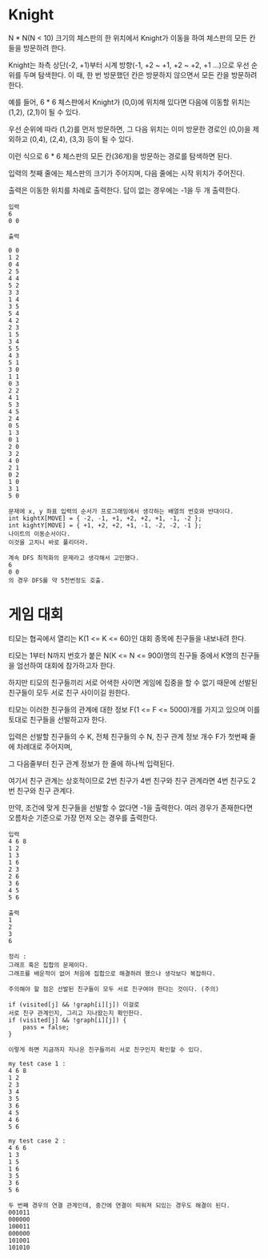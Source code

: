 # Knight

N * N(N < 10) 크기의 체스판의 한 위치에서 Knight가 이동을 하여 체스판의 모든 칸들을 방문하려 한다.

Knight는 좌측 상단(-2, +1)부터 시계 방향(-1, +2 ~ +1, +2 ~ +2, +1 ...)으로 우선 순위를 두며 탐색한다.
이 때, 한 번 방문했던 칸은 방문하지 않으면서 모든 칸을 방문하려 한다.

예를 들어, 6 * 6 체스판에서 Knight가 (0,0)에 위치해 있다면 다음에 이동할 위치는 (1,2), (2,1)이 될 수 있다.

우선 순위에 따라 (1,2)를 먼저 방문하면, 그 다음 위치는 이미 방문한 경로인 (0,0)을 제외하고 (0,4), (2,4), (3,3) 등이 될 수 있다.

이런 식으로 6 * 6 체스판의 모든 칸(36개)을 방문하는 경로를 탐색하면 된다.

입력의 첫째 줄에는 체스판의 크기가 주어지며, 다음 줄에는 시작 위치가 주어진다.

출력은 이동한 위치를 차례로 출력한다. 답이 없는 경우에는 -1을 두 개 출력한다.

```
입력
6
0 0

출력

0 0
1 2
0 4
2 5
4 4
5 2
3 3
1 4
3 5
5 4
4 2
2 3
1 5
3 4
5 5
4 3
5 1
3 0
1 1
0 3
2 2
4 1
5 3
4 5
2 4
0 5
1 3
0 1
2 0
3 2
4 0
2 1
0 2
1 0
3 1
5 0
```

```
문제에 x, y 좌표 입력의 순서가 프로그래밍에서 생각하는 배열의 번호와 반대이다.
int kightX[MOVE] = { -2, -1, +1, +2, +2, +1, -1, -2 };
int kightY[MOVE] = { +1, +2, +2, +1, -1, -2, -2, -1 };
나이트의 이동순서이다.
이것을 고치니 바로 풀리더라.

계속 DFS 최적화의 문제라고 생각해서 고민했다.
6
0 0
의 경우 DFS를 약 5천번정도 호출.
```


# 게임 대회

티모는 협곡에서 열리는 K(1 <= K <= 60)인 대회 종목에 친구들을 내보내려 한다.

티모는 1부터 N까지 번호가 붙은 N(K <= N <= 900)명의 친구들 중에서 K명의 친구들을 엄선하여 대회에 참가하고자 한다.

하지만 티모의 친구들끼리 서로 어색한 사이면 게임에 집중을 할 수 없기 때문에 선발된 친구들이 모두 서로 친구 사이이길 원한다.

티모는 이러한 친구들의 관계에 대한 정보 F(1 <= F <= 5000)개를 가지고 있으며 이를 토대로 친구들을 선발하고자 한다.

입력은 선발할 친구들의 수 K, 전체 친구들의 수 N, 친구 관계 정보 개수 F가 첫번째 줄에 차례대로 주어지며,

그 다음줄부터 친구 관계 정보가 한 줄에 하나씩 입력된다.

여기서 친구 관계는 상호적이므로 2번 친구가 4번 친구와 친구 관계라면 4번 친구도 2번 친구와 친구 관계다.

만약, 조건에 맞게 친구들을 선발할 수 없다면 -1을 출력한다. 여러 경우가 존재한다면 오름차순 기준으로 가장 먼저 오는 경우를 출력한다.

```
입력
4 6 8
1 2
1 3
1 6
2 3
2 6
3 6
4 5
5 6

출력
1
2
3
6
```

```
정리 : 
그래프 혹은 집합의 문제이다.
그래프를 배운적이 없어 처음에 집합으로 해결하려 했으나 생각보다 복잡하다.

주의해야 할 점은 선발된 친구들이 모두 서로 친구여야 한다는 것이다. (주의)

if (visited[j] && !graph[i][j]) 이걸로
서로 친구 관계인지, 그리고 지나왔는지 확인한다.
if (visited[j] && !graph[i][j]) {
	pass = false;
}

이렇게 하면 지금까지 지나온 친구들끼리 서로 친구인지 확인할 수 있다.

my test case 1 : 
4 6 8
1 2
2 3
3 4
3 5
3 6
4 5
4 6
5 6

my test case 2 : 
4 6 6
1 3
1 5
1 6
3 5
3 6
5 6

두 번째 경우의 연결 관계인데, 중간에 연결이 띄워져 되있는 경우도 해결이 된다.
001011
000000
100011
000000
101001
101010

```
